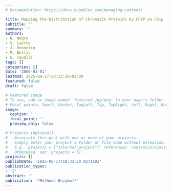 ```yaml
---
# Documentation: https://docs.hugoblox.com/managing-content/

title: Mapping the Distribution of Chromatin Proteins by ChIP on Chip
subtitle: ''
summary: ''
authors:
- N. Negre
- S. Lavrov
- J. Hennetin
- M. Bellis
- G. Cavalli
tags: []
categories: []
date: '2006-01-01'
lastmod: 2025-08-17T20:33:20+02:00
featured: false
draft: false

# Featured image
# To use, add an image named `featured.jpg/png` to your page's folder.
# Focal points: Smart, Center, TopLeft, Top, TopRight, Left, Right, BottomLeft, Bottom, BottomRight.
image:
  caption: ''
  focal_point: ''
  preview_only: false

# Projects (optional).
#   Associate this post with one or more of your projects.
#   Simply enter your project's folder or file name without extension.
#   E.g. `projects = ["internal-project"]` references `content/project/deep-learning/index.md`.
#   Otherwise, set `projects = []`.
projects: []
publishDate: '2025-08-17T18:33:20.027110Z'
publication_types:
- '2'
abstract: ''
publication: '*Methods Enzymol*'
---
```

